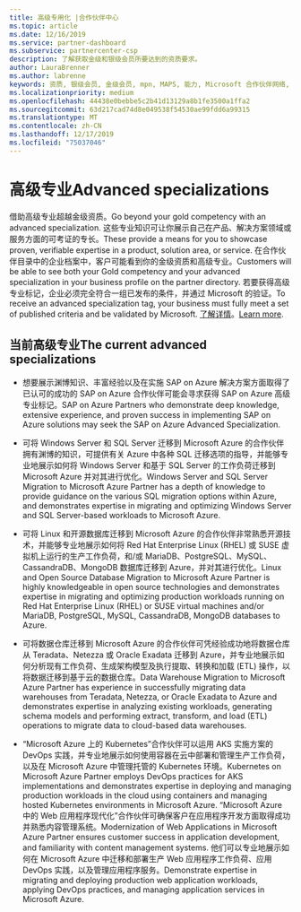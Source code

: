 ```yaml
---
title: 高级专用化 |合作伙伴中心
ms.topic: article
ms.date: 12/16/2019
ms.service: partner-dashboard
ms.subservice: partnercenter-csp
description: 了解获取金级和银级会员所要达到的资质要求。
author: LauraBrenner
ms.author: labrenne
keywords: 资质, 银级会员, 金级会员, mpn, MAPS, 能力, Microsoft 合作伙伴网络, 网络会员, 高级专业
ms.localizationpriority: medium
ms.openlocfilehash: 44438e0bebbe5c2b41d13129a8b1fe3500a1ffa2
ms.sourcegitcommit: 63d217cad74d8e049538f54530ae99fdd6a99315
ms.translationtype: MT
ms.contentlocale: zh-CN
ms.lasthandoff: 12/17/2019
ms.locfileid: "75037046"
---
```

# <a name="advanced-specializations"></a><span data-ttu-id="eae33-104">高级专业</span><span class="sxs-lookup"><span data-stu-id="eae33-104">Advanced specializations</span></span>

<span data-ttu-id="eae33-105">借助高级专业超越金级资质。</span><span class="sxs-lookup"><span data-stu-id="eae33-105">Go beyond your gold competency with an advanced specialization.</span></span> <span data-ttu-id="eae33-106">这些专业知识可让你展示自己在产品、解决方案领域或服务方面的可考证的专长。</span><span class="sxs-lookup"><span data-stu-id="eae33-106">These provide a means for you to showcase proven, verifiable expertise in a product, solution area, or service.</span></span> <span data-ttu-id="eae33-107">在合作伙伴目录中的企业档案中，客户可能看到你的金级资质和高级专业。</span><span class="sxs-lookup"><span data-stu-id="eae33-107">Customers will be able to see both your Gold competency and your advanced specialization in your business profile on the partner directory.</span></span> <span data-ttu-id="eae33-108">若要获得高级专业标记，企业必须完全符合一组已发布的条件，并通过 Microsoft 的验证。</span><span class="sxs-lookup"><span data-stu-id="eae33-108">To receive an advanced specialization tag, your business must fully meet a set of published criteria and be validated by Microsoft.</span></span> <span data-ttu-id="eae33-109">[了解详情](https://partner.microsoft.com/membership/competencies#tab-content-2)。</span><span class="sxs-lookup"><span data-stu-id="eae33-109">[Learn more](https://partner.microsoft.com/membership/competencies#tab-content-2).</span></span> 

## <a name="the-current-advanced-specializations"></a><span data-ttu-id="eae33-110">当前高级专业</span><span class="sxs-lookup"><span data-stu-id="eae33-110">The current advanced specializations</span></span>

- <span data-ttu-id="eae33-111">想要展示渊博知识、丰富经验以及在实施 SAP on Azure 解决方案方面取得了已认可的成功的 SAP on Azure 合作伙伴可能会寻求获得 SAP on Azure 高级专业标记。</span><span class="sxs-lookup"><span data-stu-id="eae33-111">SAP on Azure Partners who demonstrate deep knowledge, extensive experience, and proven success in implementing SAP on Azure solutions may seek the SAP on Azure Advanced Specialization.</span></span>

- <span data-ttu-id="eae33-112">可将 Windows Server 和 SQL Server 迁移到 Microsoft Azure 的合作伙伴拥有渊博的知识，可提供有关 Azure 中各种 SQL 迁移选项的指导，并能够专业地展示如何将 Windows Server 和基于 SQL Server 的工作负荷迁移到 Microsoft Azure 并对其进行优化。</span><span class="sxs-lookup"><span data-stu-id="eae33-112">Windows Server and SQL Server Migration to Microsoft Azure Partner has a depth of knowledge to provide guidance on the various SQL migration options within Azure, and demonstrates expertise in migrating and optimizing Windows Server and SQL Server-based workloads to Microsoft Azure.</span></span> 

- <span data-ttu-id="eae33-113">可将 Linux 和开源数据库迁移到 Microsoft Azure 的合作伙伴非常熟悉开源技术，并能够专业地展示如何将 Red Hat Enterprise Linux (RHEL) 或 SUSE 虚拟机上运行的生产工作负荷，和/或 MariaDB、PostgreSQL、MySQL、CassandraDB、MongoDB 数据库迁移到 Azure，并对其进行优化。</span><span class="sxs-lookup"><span data-stu-id="eae33-113">Linux and Open Source Database Migration to Microsoft Azure Partner is highly knowledgeable in open source technologies and demonstrates expertise in migrating and optimizing production workloads running on Red Hat Enterprise Linux (RHEL) or SUSE virtual machines and/or MariaDB, PostgreSQL, MySQL, CassandraDB, MongoDB databases to Azure.</span></span>

- <span data-ttu-id="eae33-114">可将数据仓库迁移到 Microsoft Azure 的合作伙伴可凭经验成功地将数据仓库从 Teradata、Netezza 或 Oracle Exadata 迁移到 Azure，并专业地展示如何分析现有工作负荷、生成架构模型及执行提取、转换和加载 (ETL) 操作，以将数据迁移到基于云的数据仓库。</span><span class="sxs-lookup"><span data-stu-id="eae33-114">Data Warehouse Migration to Microsoft Azure Partner has experience in successfully migrating data warehouses from Teradata, Netezza, or Oracle Exadata to Azure and demonstrates expertise in analyzing existing workloads, generating schema models and performing extract, transform, and load (ETL) operations to migrate data to cloud-based data warehouses.</span></span>

- <span data-ttu-id="eae33-115">“Microsoft Azure 上的 Kubernetes”合作伙伴可以运用 AKS 实施方案的 DevOps 实践，并专业地展示如何使用容器在云中部署和管理生产工作负荷，以及在 Microsoft Azure 中管理托管的 Kubernetes 环境。</span><span class="sxs-lookup"><span data-stu-id="eae33-115">Kubernetes on Microsoft Azure Partner employs DevOps practices for AKS implementations and demonstrates expertise in deploying and managing production workloads in the cloud using containers and managing hosted Kubernetes environments in Microsoft Azure.</span></span>
<span data-ttu-id="eae33-116">“Microsoft Azure 中的 Web 应用程序现代化”合作伙伴可确保客户在应用程序开发方面取得成功并熟悉内容管理系统。</span><span class="sxs-lookup"><span data-stu-id="eae33-116">Modernization of Web Applications in Microsoft Azure Partner ensures customer success in application development, and familiarity with content management systems.</span></span> <span data-ttu-id="eae33-117">他们可以专业地展示如何在 Microsoft Azure 中迁移和部署生产 Web 应用程序工作负荷、应用 DevOps 实践，以及管理应用程序服务。</span><span class="sxs-lookup"><span data-stu-id="eae33-117">Demonstrate expertise in migrating and deploying production web application workloads, applying DevOps practices, and managing application services in Microsoft Azure.</span></span>
